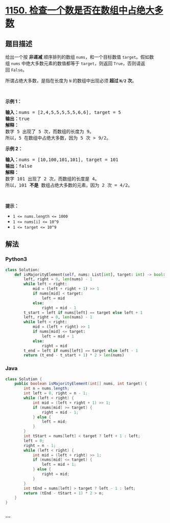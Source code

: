 # [1150. 检查一个数是否在数组中占绝大多数](https://leetcode-cn.com/problems/check-if-a-number-is-majority-element-in-a-sorted-array)



## 题目描述

<!-- 这里写题目描述 -->

<p>给出一个按 <strong>非递减</strong> 顺序排列的数组 <code>nums</code>，和一个目标数值 <code>target</code>。假如数组 <code>nums</code> 中绝大多数元素的数值都等于 <code>target</code>，则返回 <code>True</code>，否则请返回 <code>False</code>。</p>

<p>所谓占绝大多数，是指在长度为 <code>N</code> 的数组中出现必须<strong> 超过 <code>N/2</code></strong> <strong>次</strong>。</p>

<p> </p>

<p><strong>示例 1：</strong></p>

<pre>
<strong>输入：</strong>nums = [2,4,5,5,5,5,5,6,6], target = 5
<strong>输出：</strong>true
<strong>解释：</strong>
数字 5 出现了 5 次，而数组的长度为 9。
所以，5 在数组中占绝大多数，因为 5 次 > 9/2。
</pre>

<p><strong>示例 2：</strong></p>

<pre>
<strong>输入：</strong>nums = [10,100,101,101], target = 101
<strong>输出：</strong>false
<strong>解释：</strong>
数字 101 出现了 2 次，而数组的长度是 4。
所以，101 <strong>不是 </strong>数组占绝大多数的元素，因为 2 次 = 4/2。
</pre>

<p> </p>

<p><strong>提示：</strong></p>

<ul>
	<li><code>1 <= nums.length <= 1000</code></li>
	<li><code>1 <= nums[i] <= 10^9</code></li>
	<li><code>1 <= target <= 10^9</code></li>
</ul>


## 解法

<!-- 这里可写通用的实现逻辑 -->

<!-- tabs:start -->

### **Python3**

<!-- 这里可写当前语言的特殊实现逻辑 -->

```python
class Solution:
    def isMajorityElement(self, nums: List[int], target: int) -> bool:
        left, right = 0, len(nums) - 1
        while left < right:
            mid = (left + right + 1) >> 1
            if nums[mid] < target:
                left = mid
            else:
                right = mid - 1
        t_start = left if nums[left] == target else left + 1
        left, right = 0, len(nums) - 1
        while left < right:
            mid = (left + right) >> 1
            if nums[mid] <= target:
                left = mid + 1
            else:
                right = mid
        t_end = left if nums[left] == target else left - 1
        return (t_end - t_start + 1) * 2 > len(nums)
```

### **Java**

<!-- 这里可写当前语言的特殊实现逻辑 -->

```java
class Solution {
    public boolean isMajorityElement(int[] nums, int target) {
        int n = nums.length;
        int left = 0, right = n - 1;
        while (left < right) {
            int mid = (left + right + 1) >> 1;
            if (nums[mid] >= target) {
                right = mid - 1;
            } else {
                left = mid;
            }
        }
        int tStart = nums[left] < target ? left + 1 : left;
        left = 0;
        right = n - 1;
        while (left < right) {
            int mid = (left + right) >> 1;
            if (nums[mid] <= target) {
                left = mid + 1;
            } else {
                right = mid;
            }
        }
        int tEnd = nums[left] > target ? left - 1 : left;
        return (tEnd - tStart + 1) * 2 > n;
    }
}
```

### **...**

```

```

<!-- tabs:end -->

